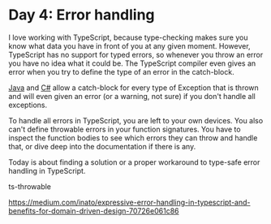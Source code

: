 # Day 4: Error handling

I love working with TypeScript, because type-checking makes sure you know what data you have in front of you at any given moment. However, TypeScript has no support for typed errors, so whenever you throw an error you have no idea what it could be. The TypeScript compiler even gives an error when you try to define the type of an error in the catch-block.

[Java](https://docs.oracle.com/javase/8/docs/technotes/guides/language/catch-multiple.html) and [C#](https://docs.microsoft.com/en-us/dotnet/standard/exceptions/how-to-use-the-try-catch-block-to-catch-exceptions) allow a catch-block for every type of Exception that is thrown and will even given an error (or a warning, not sure) if you don't handle all exceptions.

To handle all errors in TypeScript, you are left to your own devices. You also can't define throwable errors in your function signatures. You have to inspect the function bodies to see which errors they can throw and handle that, or dive deep into the documentation if there is any.

Today is about finding a solution or a proper workaround to type-safe error handling in TypeScript.

ts-throwable

https://medium.com/inato/expressive-error-handling-in-typescript-and-benefits-for-domain-driven-design-70726e061c86
